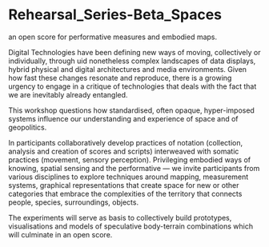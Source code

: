 # Rehearsal_Series-Beta_Spaces
an open score for performative measures and embodied maps.


Digital Technologies have been defining new ways of moving, collectively or individually, through  uid nonetheless complex landscapes of data displays, hybrid physical and digital architectures and media environments. Given how fast these changes resonate and reproduce, there is a growing urgency to engage in a critique of technologies that deals with the fact that we are inevitably already entangled.

This workshop questions how standardised, often opaque, hyper-imposed systems influence our understanding and experience of space and of geopolitics.

In <beta-spaces> participants collaboratively develop practices of notation (collection, analysis and creation of scores and scripts) interweaved with somatic practices (movement, sensory perception). Privileging embodied ways of knowing, spatial sensing and the performative — we invite participants from various disciplines to explore techniques around mapping, measurement systems, graphical representations that create space for new or other categories that embrace the complexities of the territory that connects people, species, surroundings, objects.
  
The experiments will serve as basis to collectively build prototypes, visualisations and models of speculative body-terrain combinations which will culminate in an open score.
